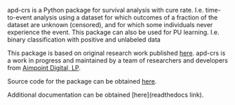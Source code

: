 apd-crs is a Python package for survival analysis with cure rate. I.e. time-to-event analysis using a dataset for which outcomes of a fraction of the dataset are unknown (censored), and for which some individuals never experience the event. This package can also be used for PU learning. I.e. binary classification with positive and unlabeled data

This package is based on original research work published [here](https://doi.org/10.1007/s00180-021-01140-0).
apd-crs is a work in progress and maintained by a team of researchers and developers from [Aimpoint Digital, LP](https://www.aimpointdigital.com). 

Source code for the package can be obtained [here](https://github.com/Aimpoint-Digital/apd-crs).

Additional documentation can be obtained [here](readthedocs link).
